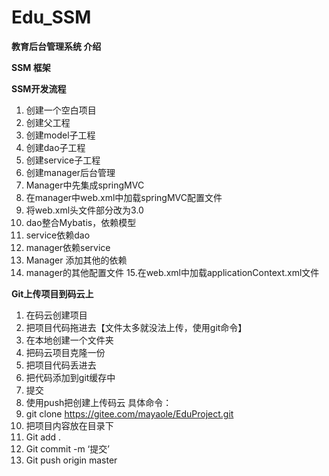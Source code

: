 # Edu_SSM

**教育后台管理系统 介绍**

**SSM 框架**



**SSM开发流程**

1. 创建一个空白项目
2. 创建父工程
3. 创建model子工程
4. 创建dao子工程
5. 创建service子工程
6. 创建manager后台管理
7. Manager中先集成springMVC
8. 在manager中web.xml中加载springMVC配置文件
9. 将web.xml头文件部分改为3.0
10. dao整合Mybatis，依赖模型
11. service依赖dao
12. manager依赖service
13. Manager 添加其他的依赖
14. manager的其他配置文件
15.在web.xml中加载applicationContext.xml文件

**Git上传项目到码云上**
1.	在码云创建项目
2.	把项目代码拖进去【文件太多就没法上传，使用git命令】
3.	在本地创建一个文件夹
4.	把码云项目克隆一份
5.	把项目代码丢进去
6.	把代码添加到git缓存中
7.	提交
8.	使用push把创建上传码云
具体命令：
1.	git clone https://gitee.com/mayaole/EduProject.git
2.	把项目内容放在目录下
3.	Git add .
4.	Git commit -m ‘提交’
5.	Git push origin master







